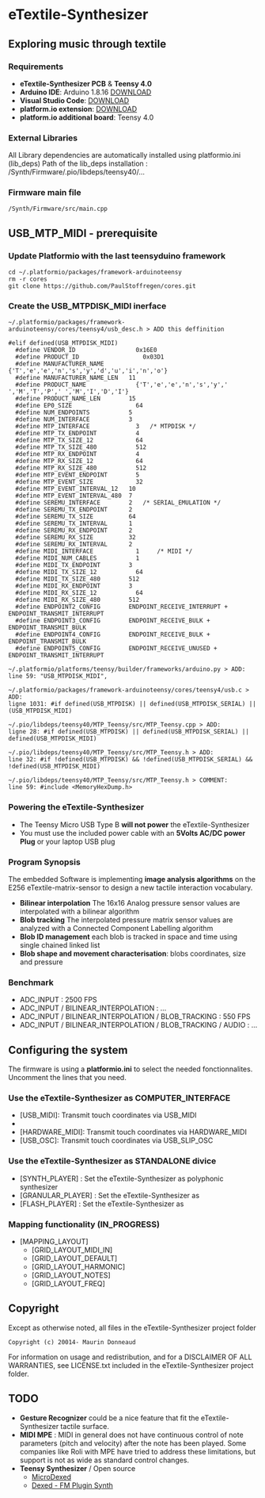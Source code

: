 # eTextile-Synthesizer
## Exploring music through textile

### Requirements
- **eTextile-Synthesizer PCB** & **Teensy 4.0**
- **Arduino IDE**: Arduino 1.8.16 [DOWNLOAD](https://www.arduino.cc/en/Main/Software)
- **Visual Studio Code**: [DOWNLOAD](https://visualstudio.microsoft.com/fr/)
- **platform.io extension**: [DOWNLOAD](https://platform.io/)
- **platform.io additional board**: Teensy 4.0

### External Libraries
All Library dependencies are automatically installed using platformio.ini (lib_deps)
    Path of the lib_deps installation : /Synth/Firmware/.pio/libdeps/teensy40/...

### Firmware main file
    /Synth/Firmware/src/main.cpp
 
## USB_MTP_MIDI - prerequisite
### Update Platformio with the last teensyduino framework

    cd ~/.platformio/packages/framework-arduinoteensy
    rm -r cores
    git clone https://github.com/PaulStoffregen/cores.git

### Create the USB_MTPDISK_MIDI inerface
    ~/.platformio/packages/framework-arduinoteensy/cores/teensy4/usb_desc.h > ADD this deffinition

    #elif defined(USB_MTPDISK_MIDI)
      #define VENDOR_ID		            0x16E0
      #define PRODUCT_ID		          0x03D1
      #define MANUFACTURER_NAME	      {'T','e','e','n','s','y','d','u','i','n','o'}
      #define MANUFACTURER_NAME_LEN	  11
      #define PRODUCT_NAME		        {'T','e','e','n','s','y',' ','M','T','P',' ','M','I','D','I'}
      #define PRODUCT_NAME_LEN	      15
      #define EP0_SIZE		            64
      #define NUM_ENDPOINTS           5
      #define NUM_INTERFACE           3
      #define MTP_INTERFACE		        3   /* MTPDISK */
      #define MTP_TX_ENDPOINT	        4
      #define MTP_TX_SIZE_12	        64
      #define MTP_TX_SIZE_480	        512
      #define MTP_RX_ENDPOINT	        4
      #define MTP_RX_SIZE_12	        64
      #define MTP_RX_SIZE_480	        512
      #define MTP_EVENT_ENDPOINT	    5
      #define MTP_EVENT_SIZE	        32
      #define MTP_EVENT_INTERVAL_12	  10
      #define MTP_EVENT_INTERVAL_480  7
      #define SEREMU_INTERFACE        2	  /* SERIAL_EMULATION */
      #define SEREMU_TX_ENDPOINT      2
      #define SEREMU_TX_SIZE          64
      #define SEREMU_TX_INTERVAL      1
      #define SEREMU_RX_ENDPOINT      2
      #define SEREMU_RX_SIZE          32
      #define SEREMU_RX_INTERVAL      2
      #define MIDI_INTERFACE	        1	  /* MIDI */
      #define MIDI_NUM_CABLES	        1
      #define MIDI_TX_ENDPOINT	      3
      #define MIDI_TX_SIZE_12	        64
      #define MIDI_TX_SIZE_480	      512
      #define MIDI_RX_ENDPOINT	      3
      #define MIDI_RX_SIZE_12	        64
      #define MIDI_RX_SIZE_480	      512
      #define ENDPOINT2_CONFIG	      ENDPOINT_RECEIVE_INTERRUPT + ENDPOINT_TRANSMIT_INTERRUPT
      #define ENDPOINT3_CONFIG	      ENDPOINT_RECEIVE_BULK + ENDPOINT_TRANSMIT_BULK
      #define ENDPOINT4_CONFIG	      ENDPOINT_RECEIVE_BULK + ENDPOINT_TRANSMIT_BULK
      #define ENDPOINT5_CONFIG	      ENDPOINT_RECEIVE_UNUSED + ENDPOINT_TRANSMIT_INTERRUPT

    ~/.platformio/platforms/teensy/builder/frameworks/arduino.py > ADD:
    line 59: "USB_MTPDISK_MIDI",

    ~/.platformio/packages/framework-arduinoteensy/cores/teensy4/usb.c > ADD:
    ligne 1031: #if defined(USB_MTPDISK) || defined(USB_MTPDISK_SERIAL) || (USB_MTPDISK_MIDI)

    ~/.pio/libdeps/teensy40/MTP_Teensy/src/MTP_Teensy.cpp > ADD:
    ligne 28: #if defined(USB_MTPDISK) || defined(USB_MTPDISK_SERIAL) || defined(USB_MTPDISK_MIDI)

    ~/.pio/libdeps/teensy40/MTP_Teensy/src/MTP_Teensy.h > ADD:
    line 32: #if !defined(USB_MTPDISK) && !defined(USB_MTPDISK_SERIAL) && !defined(USB_MTPDISK_MIDI)

    ~/.pio/libdeps/teensy40/MTP_Teensy/src/MTP_Teensy.h > COMMENT:
    line 59: #include <MemoryHexDump.h>

### Powering the eTextile-Synthesizer
- The Teensy Micro USB Type B **will not power** the eTextile-Synthesizer
- You must use the included power cable with an **5Volts AC/DC power Plug** or your laptop USB plug

### Program Synopsis
The embedded Software is implementing **image analysis algorithms** on the E256 eTextile-matrix-sensor to design a new tactile interaction vocabulary.
- **Bilinear interpolation** The 16x16 Analog pressure sensor values are interpolated with a bilinear algorithm
- **Blob tracking** The interpolated pressure matrix sensor values are analyzed with a Connected Component Labelling algorithm
- **Blob ID management** each blob is tracked in space and time using single chained linked list
- **Blob shape and movement characterisation**: blobs coordinates, size and pressure

### Benchmark
  - ADC_INPUT : 2500 FPS
  - ADC_INPUT / BILINEAR_INTERPOLATION : ...
  - ADC_INPUT / BILINEAR_INTERPOLATION / BLOB_TRACKING : 550 FPS
  - ADC_INPUT / BILINEAR_INTERPOLATION / BLOB_TRACKING / AUDIO : ...

## Configuring the system
The firmware is using a **platformio.ini** to select the needed fonctionnalites. Uncomment the lines that you need.

### Use the eTextile-Synthesizer as COMPUTER_INTERFACE
- [USB_MIDI]: Transmit touch coordinates via USB_MIDI
- [USB_MTP_MIDI]: Experimental
- [HARDWARE_MIDI]: Transmit touch coordinates via HARDWARE_MIDI
- [USB_OSC]: Transmit touch coordinates via USB_SLIP_OSC

### Use the eTextile-Synthesizer as STANDALONE divice
- [SYNTH_PLAYER] : Set the eTextile-Synthesizer as polyphonic synthesizer
- [GRANULAR_PLAYER] : Set the eTextile-Synthesizer as 
- [FLASH_PLAYER] : Set the eTextile-Synthesizer as 

### Mapping functionality (IN_PROGRESS)
- [MAPPING_LAYOUT]
  - [GRID_LAYOUT_MIDI_IN]
  - [GRID_LAYOUT_DEFAULT]
  - [GRID_LAYOUT_HARMONIC]
  - [GRID_LAYOUT_NOTES]
  - [GRID_LAYOUT_FREQ]

## Copyright
Except as otherwise noted, all files in the eTextile-Synthesizer project folder

    Copyright (c) 20014- Maurin Donneaud

For information on usage and redistribution, and for a DISCLAIMER OF ALL
WARRANTIES, see LICENSE.txt included in the eTextile-Synthesizer project folder.

## TODO
- **Gesture Recognizer** could be a nice feature that fit the eTextile-Synthesizer tactile surface.
- **MIDI MPE** : MIDI in general does not have continuous control of note parameters (pitch and velocity) after the note has been played. Some companies like Roli with MPE have tried to address these limitations, but support is not as wide as standard control changes.
- **Teensy Synthesizer** / Open source
    - [MicroDexed](https://www.parasitstudio.de/)
    - [Dexed - FM Plugin Synth](https://github.com/asb2m10/dexed)